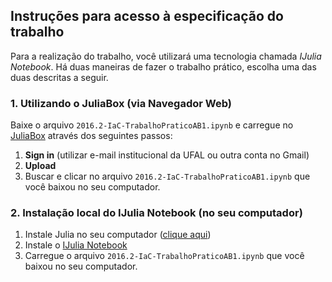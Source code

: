 ## Instruções para acesso à especificação do trabalho

Para a realização do trabalho, você utilizará uma tecnologia chamada _IJulia Notebook_. Há duas maneiras de fazer o trabalho prático, escolha uma das duas descritas a seguir.

### 1. Utilizando o JuliaBox (via Navegador Web)

Baixe o arquivo `2016.2-IaC-TrabalhoPraticoAB1.ipynb` e carregue no [JuliaBox](https://juliabox.com) através dos seguintes passos:

1. **Sign in** (utilizar e-mail institucional da UFAL ou outra conta no Gmail)
2. **Upload**
3. Buscar e clicar no arquivo `2016.2-IaC-TrabalhoPraticoAB1.ipynb` que você baixou no seu computador.

### 2. Instalação local do IJulia Notebook (no seu computador)

1. Instale Julia no seu computador ([clique aqui](http://julialang.org/downloads/))
2. Instale o [IJulia Notebook](https://github.com/JuliaLang/IJulia.jl) 
3. Carregue o arquivo `2016.2-IaC-TrabalhoPraticoAB1.ipynb` que você baixou no seu computador.